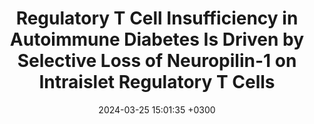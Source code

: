 ---
title: Regulatory T Cell Insufficiency in Autoimmune Diabetes Is Driven by Selective Loss of Neuropilin-1 on Intraislet Regulatory T Cells
description: Grebinoski S, Pieklo G, Zhang Q, Visperas A, Cui J, Goulet J, <strong><u>Xiao H</strong></u>, Brunazzi E, Cardello C, Herrada A, <strong><u>Das J</strong></u>, Workman C, Vignali D 
date: 2024-03-25 15:01:35 +0300
image: '/images/Regulatory_T_Cell_Insuffciency.png'
tags: [Gene_Regulatory_Networks]
href : 'https://journals.aai.org/jimmunol/article-abstract/213/6/779/267054/Regulatory-T-Cell-Insufficiency-in-Autoimmune?redirectedFrom=fulltext'
published: Nature Computational Science 2024
year : 2024
featured:
---